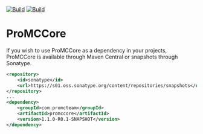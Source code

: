 [![Build](https://github.com/promcteam/promccore/actions/workflows/release.yml/badge.svg?branch=main)](https://s01.oss.sonatype.org/content/repositories/releases/com/promcteam/promccore/1.1.0-R0.1-SNAPSHOT)
[![Build](https://github.com/promcteam/promccore/actions/workflows/devbuild.yml/badge.svg?branch=dev)](https://s01.oss.sonatype.org/content/repositories/snapshots/com/promcteam/promccore/1.1.0-R0.1-SNAPSHOT)

# ProMCCore

If you wish to use ProMCCore as a dependency in your projects, ProMCCore is available through Maven Central
or snapshots through Sonatype.

```xml
<repository>
    <id>sonatype</id>
    <url>https://s01.oss.sonatype.org/content/repositories/snapshots</url>
</repository>
...
<dependency>
    <groupId>com.promcteam</groupId>
    <artifactId>promccore</artifactId>
    <version>1.1.0-R0.1-SNAPSHOT</version>
</dependency>
```